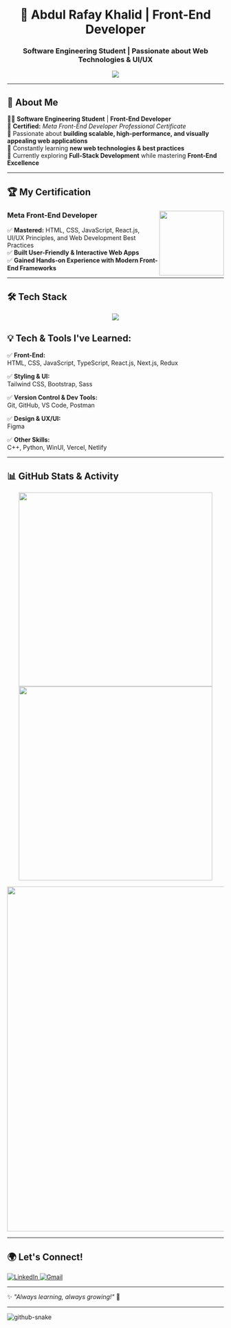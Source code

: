 <h1 align="center">🚀 Abdul Rafay Khalid | Front-End Developer</h1>
<h3 align="center">Software Engineering Student | Passionate about Web Technologies & UI/UX</h3>

<p align="center">
  <img src="https://readme-typing-svg.herokuapp.com?font=Fira+Code&weight=600&size=22&pause=1000&color=00E1FF&center=true&vCenter=true&width=600&lines=Front-End+Developer;Building+User-Friendly+Web+Experiences;Learning+Full-Stack+Development;Passionate+About+UI%2FUX;Always+Exploring+New+Technologies+%F0%9F%9A%80" />
</p>

---

## **🌟 About Me**  

👨‍💻 **Software Engineering Student** | **Front-End Developer**  
📜 **Certified:** *Meta Front-End Developer Professional Certificate*  
🎯 Passionate about **building scalable, high-performance, and visually appealing web applications**  
🌱 Constantly learning **new web technologies & best practices**  
📌 Currently exploring **Full-Stack Development** while mastering **Front-End Excellence**  

---

## 🏆 My Certification  

<div align="left">
  <img src="https://images.credly.com/size/680x680/images/e91ed0b0-842b-417f-8d2f-b07535febdda/image.png" width="150px" align="right">
  
  ### **Meta Front-End Developer**  
  ✅ **Mastered:** HTML, CSS, JavaScript, React.js, UI/UX Principles, and Web Development Best Practices  
  ✅ **Built User-Friendly & Interactive Web Apps**  
  ✅ **Gained Hands-on Experience with Modern Front-End Frameworks**  
</div>

---

## **🛠️ Tech Stack**  

<p align="center">
  <img src="https://skillicons.dev/icons?i=html,css,js,ts,react,nextjs,redux,tailwind,bootstrap,sass,nodejs,express,git,github,figma,vscode,py,cpp,postman,vercel,netlify,winui&perline=8" />
</p>

## 💡 Tech & Tools I've Learned:  

✅ **Front-End:**  
HTML, CSS, JavaScript, TypeScript, React.js, Next.js, Redux  

✅ **Styling & UI:**  
Tailwind CSS, Bootstrap, Sass  

✅ **Version Control & Dev Tools:**  
Git, GitHub, VS Code, Postman  

✅ **Design & UX/UI:**  
Figma  

✅ **Other Skills:**  
C++, Python, WinUI, Vercel, Netlify  

---

## **📊 GitHub Stats & Activity**  

<p align="center">
  <img src="https://github-readme-stats.vercel.app/api?username=ARafaykhalid&show_icons=true&theme=radical" width="450px">
  <img src="https://github-readme-streak-stats.herokuapp.com/?user=ARafaykhalid&theme=radical" width="450px">
</p>

<p align="center">
  <img src="https://github-readme-activity-graph.vercel.app/graph?username=ARafaykhalid&theme=react-dark&hide_border=true" width="800px">
</p>

---

## **🌍 Let's Connect!**  
<p align="left">
  <a href="https://www.linkedin.com/in/abdulrafaykhalid" target="_blank">
    <img src="https://img.shields.io/badge/LinkedIn-%230077B5.svg?style=for-the-badge&logo=linkedin&logoColor=white" alt="LinkedIn">
  </a>
  <a href="mailto:abdulrafaykhalidjameel@gmail.com">
    <img src="https://img.shields.io/badge/Gmail-%23D14836.svg?style=for-the-badge&logo=gmail&logoColor=white" alt="Gmail">
  </a>
</p>

---

✨ *"Always learning, always growing!"* 🚀  

---

<picture>
  <source media="(prefers-color-scheme: dark)" srcset="https://raw.githubusercontent.com/tobiasmeyhoefer/tobiasmeyhoefer/output/github-snake-dark.svg" />
  <source media="(prefers-color-scheme: light)" srcset="https://raw.githubusercontent.com/tobiasmeyhoefer/tobiasmeyhoefer/output/github-snake.svg" />
  <img alt="github-snake" src="https://raw.githubusercontent.com/tobiasmeyhoefer/tobiasmeyhoefer/output/github-snake.svg" />
</picture>